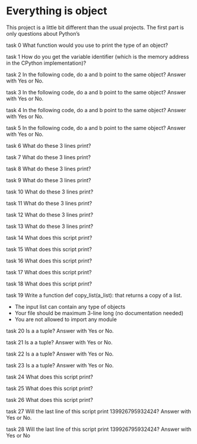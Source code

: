 # Everything is object
This project is a little bit different than the usual projects. The first part is only questions about Python’s

task 0 What function would you use to print the type of an object?

task 1 How do you get the variable identifier (which is the memory address in the CPython implementation)?

task 2 In the following code, do a and b point to the same object? Answer with Yes or No.

task 3 In the following code, do a and b point to the same object? Answer with Yes or No.

task 4 In the following code, do a and b point to the same object? Answer with Yes or No.

task 5 In the following code, do a and b point to the same object? Answer with Yes or No.

task 6 What do these 3 lines print?

task 7 What do these 3 lines print?

task 8 What do these 3 lines print?

task 9 What do these 3 lines print?

task 10 What do these 3 lines print?

task 11 What do these 3 lines print?

task 12 What do these 3 lines print?

task 13 What do these 3 lines print?

task 14 What does this script print?

task 15 What does this script print?

task 16 What does this script print?

task 17 What does this script print?

task 18 What does this script print?

task 19 Write a function def copy_list(a_list): that returns a copy of a list.
- The input list can contain any type of objects 
- Your file should be maximum 3-line long (no documentation needed) 
- You are not allowed to import any module

task 20 Is a a tuple? Answer with Yes or No.

task 21 Is a a tuple? Answer with Yes or No.

task 22 Is a a tuple? Answer with Yes or No.

task 23 Is a a tuple? Answer with Yes or No.

task 24 What does this script print?

task 25 What does this script print?

task 26 What does this script print?

task 27 Will the last line of this script print 139926795932424? Answer with Yes or No.

task 28 Will the last line of this script print 139926795932424? Answer with Yes or No